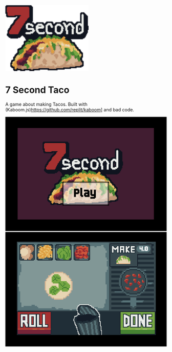 <img src="./assets/logo.png" width="260px"/>

# 7 Second Taco

A game about making Tacos.
Built with (Kaboom.js)https://github.com/replit/kaboom] and bad code.

![Start screen](./assets/screenshots/start.png)
![Main game](./assets/screenshots/game.png)
